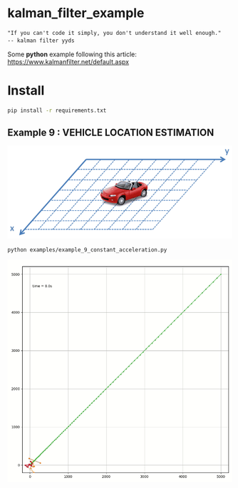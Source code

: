 # kalman_filter_example
```markdown
"If you can't code it simply, you don't understand it well enough."
-- kalman filter yyds
```
Some **python** example following this article: https://www.kalmanfilter.net/default.aspx
# Install
```bash
pip install -r requirements.txt
```
## Example 9 : VEHICLE LOCATION ESTIMATION
![ex9](docs/ex9_vehicle.png)
```bash
python examples/example_9_constant_acceleration.py
```
![example_9](docs/kalman_filter_example_9.gif)
